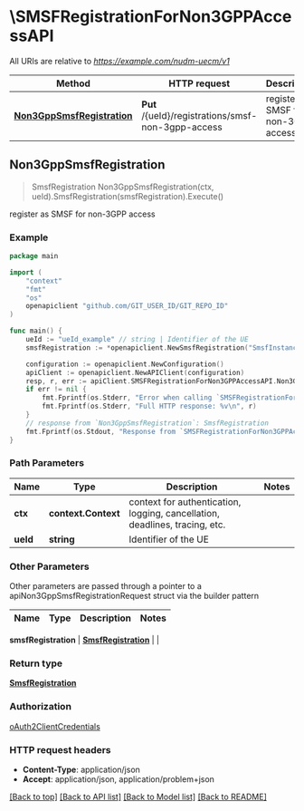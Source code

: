 # \SMSFRegistrationForNon3GPPAccessAPI

All URIs are relative to *https://example.com/nudm-uecm/v1*

Method | HTTP request | Description
------------- | ------------- | -------------
[**Non3GppSmsfRegistration**](SMSFRegistrationForNon3GPPAccessAPI.md#Non3GppSmsfRegistration) | **Put** /{ueId}/registrations/smsf-non-3gpp-access | register as SMSF for non-3GPP access



## Non3GppSmsfRegistration

> SmsfRegistration Non3GppSmsfRegistration(ctx, ueId).SmsfRegistration(smsfRegistration).Execute()

register as SMSF for non-3GPP access

### Example

```go
package main

import (
	"context"
	"fmt"
	"os"
	openapiclient "github.com/GIT_USER_ID/GIT_REPO_ID"
)

func main() {
	ueId := "ueId_example" // string | Identifier of the UE
	smsfRegistration := *openapiclient.NewSmsfRegistration("SmsfInstanceId_example", *openapiclient.NewPlmnId("Mcc_example", "Mnc_example")) // SmsfRegistration | 

	configuration := openapiclient.NewConfiguration()
	apiClient := openapiclient.NewAPIClient(configuration)
	resp, r, err := apiClient.SMSFRegistrationForNon3GPPAccessAPI.Non3GppSmsfRegistration(context.Background(), ueId).SmsfRegistration(smsfRegistration).Execute()
	if err != nil {
		fmt.Fprintf(os.Stderr, "Error when calling `SMSFRegistrationForNon3GPPAccessAPI.Non3GppSmsfRegistration``: %v\n", err)
		fmt.Fprintf(os.Stderr, "Full HTTP response: %v\n", r)
	}
	// response from `Non3GppSmsfRegistration`: SmsfRegistration
	fmt.Fprintf(os.Stdout, "Response from `SMSFRegistrationForNon3GPPAccessAPI.Non3GppSmsfRegistration`: %v\n", resp)
}
```

### Path Parameters


Name | Type | Description  | Notes
------------- | ------------- | ------------- | -------------
**ctx** | **context.Context** | context for authentication, logging, cancellation, deadlines, tracing, etc.
**ueId** | **string** | Identifier of the UE | 

### Other Parameters

Other parameters are passed through a pointer to a apiNon3GppSmsfRegistrationRequest struct via the builder pattern


Name | Type | Description  | Notes
------------- | ------------- | ------------- | -------------

 **smsfRegistration** | [**SmsfRegistration**](SmsfRegistration.md) |  | 

### Return type

[**SmsfRegistration**](SmsfRegistration.md)

### Authorization

[oAuth2ClientCredentials](../README.md#oAuth2ClientCredentials)

### HTTP request headers

- **Content-Type**: application/json
- **Accept**: application/json, application/problem+json

[[Back to top]](#) [[Back to API list]](../README.md#documentation-for-api-endpoints)
[[Back to Model list]](../README.md#documentation-for-models)
[[Back to README]](../README.md)

